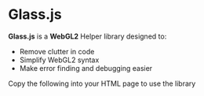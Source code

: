 <h1>Glass.js</h1>
<b>Glass.js</b> is a <b>WebGL2</b> Helper library designed to:</br>
<ul>
<li>Remove clutter in code</li>
<li>Simplify WebGL2 syntax</li>
<li>Make error finding and debugging easier</li>
</ul>
Copy the following into your HTML page to use the library</br>
<script src='<l>https://cdn.jsdelivr.net/gh/HurtinKA/Glass-js@latest/Main.js</l>'></script>
